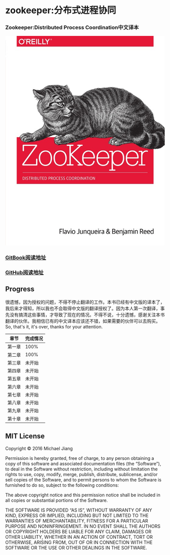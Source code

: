 # zookeeper:分布式进程协同

### Zookeeper:Distributed Process Coordination中文译本

![](/assets/cover.jpg)

### [GitBook阅读地址](https://www.gitbook.com/book/mymonkey110/zookeeper-distributed-process-coordination)

### [GitHub阅读地址](https://github.com/mymonkey110/zookeeper-book/blob/master/SUMMARY.md)

## Progress

很遗憾，因为授权的问题，不得不停止翻译的工作。本书已经有中文版的译本了，我后来才得知，所以我也不会取得中文版的翻译授权了。因为本人第一次翻译，事先没有搞清这些事情，才导致了现在的情况。不得不说，十分遗憾，感谢关注本书翻译的伙伴。我相信已有的中文译本应该还不错，如果需要的伙伴可以去购买。So, that's it, it's over, thanks for your attention.



| 章节 | 完成情况 |
| --- | --- |
| 第一章 | 100% |
| 第二章 | 100% |
| 第三章 | 未开始 |
| 第四章 | 未开始 |
| 第五章 | 未开始 |
| 第六章 | 未开始 |
| 第七章 | 未开始 |
| 第八章 | 未开始 |
| 第九章 | 未开始 |
| 第十章 | 未开始 |



## MIT License

Copyright © 2016 Michael Jiang

Permission is hereby granted, free of charge, to any person obtaining a copy of this software and associated documentation files \(the “Software”\), to deal in the Software without restriction, including without limitation the rights to use, copy, modify, merge, publish, distribute, sublicense, and\/or sell copies of the Software, and to permit persons to whom the Software is furnished to do so, subject to the following conditions:

The above copyright notice and this permission notice shall be included in all copies or substantial portions of the Software.

THE SOFTWARE IS PROVIDED “AS IS”, WITHOUT WARRANTY OF ANY KIND, EXPRESS OR IMPLIED, INCLUDING BUT NOT LIMITED TO THE WARRANTIES OF MERCHANTABILITY, FITNESS FOR A PARTICULAR PURPOSE AND NONINFRINGEMENT. IN NO EVENT SHALL THE AUTHORS OR COPYRIGHT HOLDERS BE LIABLE FOR ANY CLAIM, DAMAGES OR OTHER LIABILITY, WHETHER IN AN ACTION OF CONTRACT, TORT OR OTHERWISE, ARISING FROM, OUT OF OR IN CONNECTION WITH THE SOFTWARE OR THE USE OR OTHER DEALINGS IN THE SOFTWARE.

